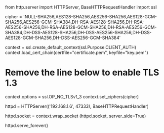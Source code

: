 from http.server import HTTPServer, BaseHTTPRequestHandler
import ssl

cipher = 'NULL-SHA256,AES128-SHA256,AES256-SHA256,AES128-GCM-SHA256,AES256-GCM-SHA384,DH-RSA-AES128-SHA256,DH-RSA-AES256-SHA256,DH-RSA-AES128-GCM-SHA256,DH-RSA-AES256-GCM-SHA384,DH-DSS-AES128-SHA256,DH-DSS-AES256-SHA256,DH-DSS-AES128-GCM-SHA256,DH-DSS-AES256-GCM-SHA384'

context = ssl.create_default_context(ssl.Purpose.CLIENT_AUTH)
context.load_cert_chain(certfile="certificate.pem", 
                        keyfile="key.pem")
# Remove the line below to enable TLS 1.3
context.options = ssl.OP_NO_TLSv1_3
context.set_ciphers(cipher)

httpd = HTTPServer(('192.168.1.6', 47333), BaseHTTPRequestHandler)

httpd.socket = context.wrap_socket (httpd.socket, server_side=True)

httpd.serve_forever()
